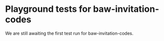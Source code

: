 # Playground tests for baw-invitation-codes
We are still awaiting the first test run for baw-invitation-codes.
